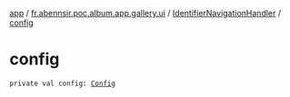 [app](../../index.md) / [fr.abennsir.poc.album.app.gallery.ui](../index.md) / [IdentifierNavigationHandler](index.md) / [config](./config.md)

# config

`private val config: `[`Config`](../../fr.abennsir.poc.album.app.gallery.data/-config/index.md)
